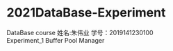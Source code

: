 # 2021DataBase-Experiment
DataBase course
姓名:朱伟业
学号：2019141230100   
Experiment_1 Buffer Pool Manager
